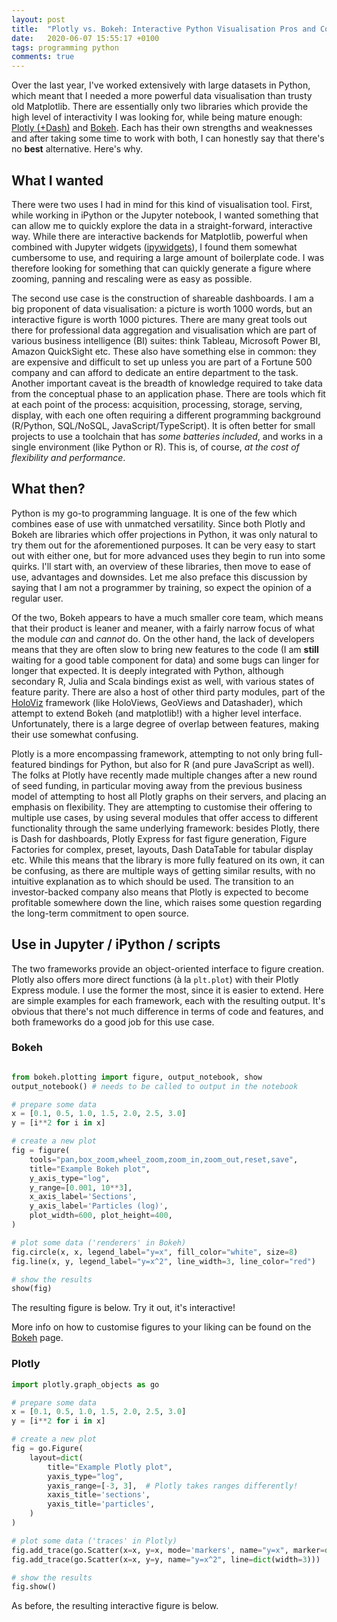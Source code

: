 ```yaml
---
layout: post
title:  "Plotly vs. Bokeh: Interactive Python Visualisation Pros and Cons"
date:   2020-06-07 15:55:17 +0100
tags: programming python
comments: true
---
```


<script src="https://cdn.bokeh.org/bokeh/release/bokeh-2.1.0.min.js" crossorigin="anonymous"></script>
<script type="text/javascript">window.PlotlyConfig = { MathJaxConfig: 'local' };</script>
<script src="https://cdn.plot.ly/plotly-latest.min.js"></script>

Over the last year, I've worked extensively with large datasets in Python, which
meant that I needed a more powerful data visualisation than trusty old
Matplotlib. There are essentially only two libraries which provide the high
level of interactivity I was looking for, while being mature enough:
[Plotly (+Dash)](https://plotly.com/) and [Bokeh](https://docs.bokeh.org/). Each
has their own strengths and weaknesses and after taking some time to work with
both, I can honestly say that there's no **best** alternative. Here's why.

## What I wanted

There were two uses I had in mind for this kind of visualisation tool. First,
while working in iPython or the Jupyter notebook, I wanted something that can
allow me to quickly explore the data in a straight-forward, interactive way.
While there are interactive backends for Matplotlib, powerful when combined with
Jupyter widgets ([ipywidgets](https://ipywidgets.readthedocs.io)), I found them
somewhat cumbersome to use, and requiring a large amount of boilerplate code. I
was therefore looking for something that can quickly generate a figure where
zooming, panning and rescaling were as easy as possible.

The second use case is the construction of shareable dashboards. I am a big
proponent of data visualisation: a picture is worth 1000 words, but an
interactive figure is worth 1000 pictures. There are many great tools out there
for professional data aggregation and visualisation which are part of various
business intelligence (BI) suites: think Tableau, Microsoft Power BI, Amazon
QuickSight etc. These also have something else in common: they are expensive and
difficult to set up unless you are part of a Fortune 500 company and can afford
to dedicate an entire department to the task. Another important caveat is the
breadth of knowledge required to take data from the conceptual phase to an
application phase. There are tools which fit at each point of the process:
acquisition, processing, storage, serving, display, with each one often
requiring a different programming background (R/Python, SQL/NoSQL,
JavaScript/TypeScript). It is often better for small projects to use a toolchain
that has *some batteries included*, and works in a single environment (like
Python or R). This is, of course, *at the cost of flexibility and performance*.

## What then?

Python is my go-to programming language. It is one of the few which combines
ease of use with unmatched versatility. Since both Plotly and Bokeh are
libraries which offer projections in Python, it was only natural to try them out
for the aforementioned purposes. It can be very easy to start out with either
one, but for more advanced uses they begin to run into some quirks. I'll start
with, an overview of these libraries, then move to ease of use, advantages and
downsides. Let me also preface this discussion by saying that I am not a
programmer by training, so expect the opinion of a regular user.

Of the two, Bokeh appears to have a much smaller core team, which means that
their product is leaner and meaner, with a fairly narrow focus of what the
module *can* and *cannot* do. On the other hand, the lack of developers means
that they are often slow to bring new features to the code (I am **still**
waiting for a good table component for data) and some bugs can linger for longer
that expected. It is deeply integrated with Python, although secondary R, Julia
and Scala bindings exist as well, with various states of feature parity. There
are also a host of other third party modules, part of the
[HoloViz](https://holoviz.org) framework (like HoloViews, GeoViews and
Datashader), which attempt to extend Bokeh (and matplotlib!) with a higher level
interface. Unfortunately, there is a large degree of overlap between features,
making their use somewhat confusing.

Plotly is a more encompassing framework, attempting to not only bring
full-featured bindings for Python, but also for R (and pure JavaScript as well).
The folks at Plotly have recently made multiple changes after a new round of
seed funding, in particular moving away from the previous business model of
attempting to host all Plotly graphs on their servers, and placing an emphasis
on flexibility. They are attempting to customise their offering to multiple use
cases, by using several modules that offer access to different functionality
through the same underlying framework: besides Plotly, there is Dash for
dashboards, Plotly Express for fast figure generation, Figure Factories for
complex, preset, layouts, Dash DataTable for tabular display etc. While this
means that the library is more fully featured on its own, it can be confusing,
as there are multiple ways of getting similar results, with no intuitive
explanation as to which should be used. The transition to an investor-backed
company also means that Plotly is expected to become profitable somewhere down
the line, which raises some question regarding the long-term commitment to open
source.

## Use in Jupyter / iPython / scripts

The two frameworks provide an object-oriented interface to figure creation.
Plotly also offers more direct functions (à la ``plt.plot``) with their Plotly
Express module. I use the former the most, since it is easier to extend. Here
are simple examples for each framework, each with the resulting output. It's
obvious that there's not much difference in terms of code and features, and both
frameworks do a good job for this use case.

### Bokeh

``` python

from bokeh.plotting import figure, output_notebook, show
output_notebook() # needs to be called to output in the notebook

# prepare some data
x = [0.1, 0.5, 1.0, 1.5, 2.0, 2.5, 3.0]
y = [i**2 for i in x]

# create a new plot
fig = figure(
    tools="pan,box_zoom,wheel_zoom,zoom_in,zoom_out,reset,save",
    title="Example Bokeh plot",
    y_axis_type="log",
    y_range=[0.001, 10**3],
    x_axis_label='Sections',
    y_axis_label='Particles (log)',
    plot_width=600, plot_height=400,
)

# plot some data ('renderers' in Bokeh)
fig.circle(x, x, legend_label="y=x", fill_color="white", size=8)
fig.line(x, y, legend_label="y=x^2", line_width=3, line_color="red")

# show the results
show(fig)
```
The resulting figure is below. Try it out, it's interactive!
<div class="bk-root" id="214c4dff-6ee2-433f-b262-343c0a732d40" data-root-id="1821"></div>
<script type="text/javascript">
    (function() {
          var fn = function() {
            Bokeh.safely(function() {
              (function(root) {
                function embed_document(root) {
                var docs_json = '{"3106a900-e1d6-4073-a9e1-133abbc2648c":{"roots":{"references":[{"attributes":{"below":[{"id":"1832"}],"center":[{"id":"1835"},{"id":"1839"},{"id":"1867"}],"left":[{"id":"1836"}],"plot_height":400,"renderers":[{"id":"1859"},{"id":"1872"}],"title":{"id":"1822"},"toolbar":{"id":"1848"},"x_range":{"id":"1824"},"x_scale":{"id":"1828"},"y_range":{"id":"1826"},"y_scale":{"id":"1830"}},"id":"1821","subtype":"Figure","type":"Plot"},{"attributes":{},"id":"1830","type":"LogScale"},{"attributes":{},"id":"1840","type":"PanTool"},{"attributes":{"line_alpha":0.1,"line_color":"red","line_width":3,"x":{"field":"x"},"y":{"field":"y"}},"id":"1871","type":"Line"},{"attributes":{"data":{"x":[0.1,0.5,1.0,1.5,2.0,2.5,3.0],"y":[0.1,0.5,1.0,1.5,2.0,2.5,3.0]},"selected":{"id":"1880"},"selection_policy":{"id":"1881"}},"id":"1856","type":"ColumnDataSource"},{"attributes":{},"id":"1862","type":"BasicTickFormatter"},{"attributes":{"line_color":"red","line_width":3,"x":{"field":"x"},"y":{"field":"y"}},"id":"1870","type":"Line"},{"attributes":{},"id":"1843","type":"ZoomInTool"},{"attributes":{"text":"Example Bokeh plot"},"id":"1822","type":"Title"},{"attributes":{},"id":"1942","type":"UnionRenderers"},{"attributes":{},"id":"1842","type":"WheelZoomTool"},{"attributes":{"data_source":{"id":"1869"},"glyph":{"id":"1870"},"hover_glyph":null,"muted_glyph":null,"nonselection_glyph":{"id":"1871"},"selection_glyph":null,"view":{"id":"1873"}},"id":"1872","type":"GlyphRenderer"},{"attributes":{},"id":"1828","type":"LinearScale"},{"attributes":{"overlay":{"id":"1847"}},"id":"1841","type":"BoxZoomTool"},{"attributes":{"label":{"value":"y=x"},"renderers":[{"id":"1859"}]},"id":"1868","type":"LegendItem"},{"attributes":{"fill_alpha":{"value":0.1},"fill_color":{"value":"white"},"line_alpha":{"value":0.1},"line_color":{"value":"#1f77b4"},"size":{"units":"screen","value":8},"x":{"field":"x"},"y":{"field":"y"}},"id":"1858","type":"Circle"},{"attributes":{"end":1000,"start":0.001},"id":"1826","type":"Range1d"},{"attributes":{"source":{"id":"1869"}},"id":"1873","type":"CDSView"},{"attributes":{},"id":"1941","type":"Selection"},{"attributes":{"active_drag":"auto","active_inspect":"auto","active_multi":null,"active_scroll":"auto","active_tap":"auto","tools":[{"id":"1840"},{"id":"1841"},{"id":"1842"},{"id":"1843"},{"id":"1844"},{"id":"1845"},{"id":"1846"}]},"id":"1848","type":"Toolbar"},{"attributes":{},"id":"1833","type":"BasicTicker"},{"attributes":{},"id":"1846","type":"SaveTool"},{"attributes":{"bottom_units":"screen","fill_alpha":0.5,"fill_color":"lightgrey","left_units":"screen","level":"overlay","line_alpha":1.0,"line_color":"black","line_dash":[4,4],"line_width":2,"render_mode":"css","right_units":"screen","top_units":"screen"},"id":"1847","type":"BoxAnnotation"},{"attributes":{"axis":{"id":"1836"},"dimension":1,"ticker":null},"id":"1839","type":"Grid"},{"attributes":{"label":{"value":"y=x^2"},"renderers":[{"id":"1872"}]},"id":"1882","type":"LegendItem"},{"attributes":{"fill_color":{"value":"white"},"line_color":{"value":"#1f77b4"},"size":{"units":"screen","value":8},"x":{"field":"x"},"y":{"field":"y"}},"id":"1857","type":"Circle"},{"attributes":{"axis":{"id":"1832"},"ticker":null},"id":"1835","type":"Grid"},{"attributes":{"axis_label":"Particles (log)","formatter":{"id":"1864"},"ticker":{"id":"1837"}},"id":"1836","type":"LogAxis"},{"attributes":{},"id":"1844","type":"ZoomOutTool"},{"attributes":{},"id":"1880","type":"Selection"},{"attributes":{"data_source":{"id":"1856"},"glyph":{"id":"1857"},"hover_glyph":null,"muted_glyph":null,"nonselection_glyph":{"id":"1858"},"selection_glyph":null,"view":{"id":"1860"}},"id":"1859","type":"GlyphRenderer"},{"attributes":{"data":{"x":[0.1,0.5,1.0,1.5,2.0,2.5,3.0],"y":[0.010000000000000002,0.25,1.0,2.25,4.0,6.25,9.0]},"selected":{"id":"1941"},"selection_policy":{"id":"1942"}},"id":"1869","type":"ColumnDataSource"},{"attributes":{},"id":"1881","type":"UnionRenderers"},{"attributes":{},"id":"1824","type":"DataRange1d"},{"attributes":{},"id":"1845","type":"ResetTool"},{"attributes":{"items":[{"id":"1868"},{"id":"1882"}]},"id":"1867","type":"Legend"},{"attributes":{"axis_label":"Sections","formatter":{"id":"1862"},"ticker":{"id":"1833"}},"id":"1832","type":"LinearAxis"},{"attributes":{"source":{"id":"1856"}},"id":"1860","type":"CDSView"},{"attributes":{"num_minor_ticks":10},"id":"1837","type":"LogTicker"},{"attributes":{"ticker":null},"id":"1864","type":"LogTickFormatter"}],"root_ids":["1821"]},"title":"Bokeh Application","version":"2.0.2"}}';
                var render_items = [{"docid":"3106a900-e1d6-4073-a9e1-133abbc2648c","root_ids":["1821"],"roots":{"1821":"214c4dff-6ee2-433f-b262-343c0a732d40"}}];
                root.Bokeh.embed.embed_items(docs_json, render_items);
                }
                if (root.Bokeh !== undefined) {
                  embed_document(root);
                } else {
                  var attempts = 0;
                  var timer = setInterval(function(root) {
                    if (root.Bokeh !== undefined) {
                      clearInterval(timer);
                      embed_document(root);
                    } else {
                      attempts++;
                      if (attempts > 100) {
                        clearInterval(timer);
                        console.log("Bokeh: ERROR: Unable to run BokehJS code because BokehJS library is missing");
                      }
                    }
                  }, 10, root)
                }
              })(window);
            });
          };
          if (document.readyState != "loading") fn();
          else document.addEventListener("DOMContentLoaded", fn);
        })();
</script>

More info on how to customise figures to your liking can be found on the
[Bokeh](https://docs.bokeh.org/en/latest/docs/user_guide/plotting.html) page.

### Plotly

```python
import plotly.graph_objects as go

# prepare some data
x = [0.1, 0.5, 1.0, 1.5, 2.0, 2.5, 3.0]
y = [i**2 for i in x]

# create a new plot
fig = go.Figure(
    layout=dict(
        title="Example Plotly plot",
        yaxis_type="log",
        yaxis_range=[-3, 3],  # Plotly takes ranges differently!
        xaxis_title='sections',
        yaxis_title='particles',
    )
)

# plot some data ('traces' in Plotly)
fig.add_trace(go.Scatter(x=x, y=x, mode='markers', name="y=x", marker=dict(color='royalblue', size=8)))
fig.add_trace(go.Scatter(x=x, y=y, name="y=x^2", line=dict(width=3)))

# show the results
fig.show()
```
As before, the resulting interactive figure is below.

<div id="66c1cdad-5716-4bd6-8dc6-a27c73f6dd07" class="plotly-graph-div" style="height:100%; width:100%;"></div>
<script type="text/javascript">
    window.PLOTLYENV = window.PLOTLYENV || {};
    if (document.getElementById("66c1cdad-5716-4bd6-8dc6-a27c73f6dd07")) {
        Plotly.newPlot(
            '66c1cdad-5716-4bd6-8dc6-a27c73f6dd07',
            [{ "marker": { "color": "royalblue", "size": 8 }, "mode": "markers", "name": "y=x", "type": "scatter", "x": [0.1, 0.5, 1.0, 1.5, 2.0, 2.5, 3.0], "y": [0.1, 0.5, 1.0, 1.5, 2.0, 2.5, 3.0] }, { "line": { "width": 3 }, "name": "y=x^2", "type": "scatter", "x": [0.1, 0.5, 1.0, 1.5, 2.0, 2.5, 3.0], "y": [0.010000000000000002, 0.25, 1.0, 2.25, 4.0, 6.25, 9.0] }],
            { "template": { "data": { "bar": [{ "error_x": { "color": "#2a3f5f" }, "error_y": { "color": "#2a3f5f" }, "marker": { "line": { "color": "#E5ECF6", "width": 0.5 } }, "type": "bar" }], "barpolar": [{ "marker": { "line": { "color": "#E5ECF6", "width": 0.5 } }, "type": "barpolar" }], "carpet": [{ "aaxis": { "endlinecolor": "#2a3f5f", "gridcolor": "white", "linecolor": "white", "minorgridcolor": "white", "startlinecolor": "#2a3f5f" }, "baxis": { "endlinecolor": "#2a3f5f", "gridcolor": "white", "linecolor": "white", "minorgridcolor": "white", "startlinecolor": "#2a3f5f" }, "type": "carpet" }], "choropleth": [{ "colorbar": { "outlinewidth": 0, "ticks": "" }, "type": "choropleth" }], "contour": [{ "colorbar": { "outlinewidth": 0, "ticks": "" }, "colorscale": [[0.0, "#0d0887"], [0.1111111111111111, "#46039f"], [0.2222222222222222, "#7201a8"], [0.3333333333333333, "#9c179e"], [0.4444444444444444, "#bd3786"], [0.5555555555555556, "#d8576b"], [0.6666666666666666, "#ed7953"], [0.7777777777777778, "#fb9f3a"], [0.8888888888888888, "#fdca26"], [1.0, "#f0f921"]], "type": "contour" }], "contourcarpet": [{ "colorbar": { "outlinewidth": 0, "ticks": "" }, "type": "contourcarpet" }], "heatmap": [{ "colorbar": { "outlinewidth": 0, "ticks": "" }, "colorscale": [[0.0, "#0d0887"], [0.1111111111111111, "#46039f"], [0.2222222222222222, "#7201a8"], [0.3333333333333333, "#9c179e"], [0.4444444444444444, "#bd3786"], [0.5555555555555556, "#d8576b"], [0.6666666666666666, "#ed7953"], [0.7777777777777778, "#fb9f3a"], [0.8888888888888888, "#fdca26"], [1.0, "#f0f921"]], "type": "heatmap" }], "heatmapgl": [{ "colorbar": { "outlinewidth": 0, "ticks": "" }, "colorscale": [[0.0, "#0d0887"], [0.1111111111111111, "#46039f"], [0.2222222222222222, "#7201a8"], [0.3333333333333333, "#9c179e"], [0.4444444444444444, "#bd3786"], [0.5555555555555556, "#d8576b"], [0.6666666666666666, "#ed7953"], [0.7777777777777778, "#fb9f3a"], [0.8888888888888888, "#fdca26"], [1.0, "#f0f921"]], "type": "heatmapgl" }], "histogram": [{ "marker": { "colorbar": { "outlinewidth": 0, "ticks": "" } }, "type": "histogram" }], "histogram2d": [{ "colorbar": { "outlinewidth": 0, "ticks": "" }, "colorscale": [[0.0, "#0d0887"], [0.1111111111111111, "#46039f"], [0.2222222222222222, "#7201a8"], [0.3333333333333333, "#9c179e"], [0.4444444444444444, "#bd3786"], [0.5555555555555556, "#d8576b"], [0.6666666666666666, "#ed7953"], [0.7777777777777778, "#fb9f3a"], [0.8888888888888888, "#fdca26"], [1.0, "#f0f921"]], "type": "histogram2d" }], "histogram2dcontour": [{ "colorbar": { "outlinewidth": 0, "ticks": "" }, "colorscale": [[0.0, "#0d0887"], [0.1111111111111111, "#46039f"], [0.2222222222222222, "#7201a8"], [0.3333333333333333, "#9c179e"], [0.4444444444444444, "#bd3786"], [0.5555555555555556, "#d8576b"], [0.6666666666666666, "#ed7953"], [0.7777777777777778, "#fb9f3a"], [0.8888888888888888, "#fdca26"], [1.0, "#f0f921"]], "type": "histogram2dcontour" }], "mesh3d": [{ "colorbar": { "outlinewidth": 0, "ticks": "" }, "type": "mesh3d" }], "parcoords": [{ "line": { "colorbar": { "outlinewidth": 0, "ticks": "" } }, "type": "parcoords" }], "pie": [{ "automargin": true, "type": "pie" }], "scatter": [{ "marker": { "colorbar": { "outlinewidth": 0, "ticks": "" } }, "type": "scatter" }], "scatter3d": [{ "line": { "colorbar": { "outlinewidth": 0, "ticks": "" } }, "marker": { "colorbar": { "outlinewidth": 0, "ticks": "" } }, "type": "scatter3d" }], "scattercarpet": [{ "marker": { "colorbar": { "outlinewidth": 0, "ticks": "" } }, "type": "scattercarpet" }], "scattergeo": [{ "marker": { "colorbar": { "outlinewidth": 0, "ticks": "" } }, "type": "scattergeo" }], "scattergl": [{ "marker": { "colorbar": { "outlinewidth": 0, "ticks": "" } }, "type": "scattergl" }], "scattermapbox": [{ "marker": { "colorbar": { "outlinewidth": 0, "ticks": "" } }, "type": "scattermapbox" }], "scatterpolar": [{ "marker": { "colorbar": { "outlinewidth": 0, "ticks": "" } }, "type": "scatterpolar" }], "scatterpolargl": [{ "marker": { "colorbar": { "outlinewidth": 0, "ticks": "" } }, "type": "scatterpolargl" }], "scatterternary": [{ "marker": { "colorbar": { "outlinewidth": 0, "ticks": "" } }, "type": "scatterternary" }], "surface": [{ "colorbar": { "outlinewidth": 0, "ticks": "" }, "colorscale": [[0.0, "#0d0887"], [0.1111111111111111, "#46039f"], [0.2222222222222222, "#7201a8"], [0.3333333333333333, "#9c179e"], [0.4444444444444444, "#bd3786"], [0.5555555555555556, "#d8576b"], [0.6666666666666666, "#ed7953"], [0.7777777777777778, "#fb9f3a"], [0.8888888888888888, "#fdca26"], [1.0, "#f0f921"]], "type": "surface" }], "table": [{ "cells": { "fill": { "color": "#EBF0F8" }, "line": { "color": "white" } }, "header": { "fill": { "color": "#C8D4E3" }, "line": { "color": "white" } }, "type": "table" }] }, "layout": { "annotationdefaults": { "arrowcolor": "#2a3f5f", "arrowhead": 0, "arrowwidth": 1 }, "coloraxis": { "colorbar": { "outlinewidth": 0, "ticks": "" } }, "colorscale": { "diverging": [[0, "#8e0152"], [0.1, "#c51b7d"], [0.2, "#de77ae"], [0.3, "#f1b6da"], [0.4, "#fde0ef"], [0.5, "#f7f7f7"], [0.6, "#e6f5d0"], [0.7, "#b8e186"], [0.8, "#7fbc41"], [0.9, "#4d9221"], [1, "#276419"]], "sequential": [[0.0, "#0d0887"], [0.1111111111111111, "#46039f"], [0.2222222222222222, "#7201a8"], [0.3333333333333333, "#9c179e"], [0.4444444444444444, "#bd3786"], [0.5555555555555556, "#d8576b"], [0.6666666666666666, "#ed7953"], [0.7777777777777778, "#fb9f3a"], [0.8888888888888888, "#fdca26"], [1.0, "#f0f921"]], "sequentialminus": [[0.0, "#0d0887"], [0.1111111111111111, "#46039f"], [0.2222222222222222, "#7201a8"], [0.3333333333333333, "#9c179e"], [0.4444444444444444, "#bd3786"], [0.5555555555555556, "#d8576b"], [0.6666666666666666, "#ed7953"], [0.7777777777777778, "#fb9f3a"], [0.8888888888888888, "#fdca26"], [1.0, "#f0f921"]] }, "colorway": ["#636efa", "#EF553B", "#00cc96", "#ab63fa", "#FFA15A", "#19d3f3", "#FF6692", "#B6E880", "#FF97FF", "#FECB52"], "font": { "color": "#2a3f5f" }, "geo": { "bgcolor": "white", "lakecolor": "white", "landcolor": "#E5ECF6", "showlakes": true, "showland": true, "subunitcolor": "white" }, "hoverlabel": { "align": "left" }, "hovermode": "closest", "mapbox": { "style": "light" }, "paper_bgcolor": "white", "plot_bgcolor": "#E5ECF6", "polar": { "angularaxis": { "gridcolor": "white", "linecolor": "white", "ticks": "" }, "bgcolor": "#E5ECF6", "radialaxis": { "gridcolor": "white", "linecolor": "white", "ticks": "" } }, "scene": { "xaxis": { "backgroundcolor": "#E5ECF6", "gridcolor": "white", "gridwidth": 2, "linecolor": "white", "showbackground": true, "ticks": "", "zerolinecolor": "white" }, "yaxis": { "backgroundcolor": "#E5ECF6", "gridcolor": "white", "gridwidth": 2, "linecolor": "white", "showbackground": true, "ticks": "", "zerolinecolor": "white" }, "zaxis": { "backgroundcolor": "#E5ECF6", "gridcolor": "white", "gridwidth": 2, "linecolor": "white", "showbackground": true, "ticks": "", "zerolinecolor": "white" } }, "shapedefaults": { "line": { "color": "#2a3f5f" } }, "ternary": { "aaxis": { "gridcolor": "white", "linecolor": "white", "ticks": "" }, "baxis": { "gridcolor": "white", "linecolor": "white", "ticks": "" }, "bgcolor": "#E5ECF6", "caxis": { "gridcolor": "white", "linecolor": "white", "ticks": "" } }, "title": { "x": 0.05 }, "xaxis": { "automargin": true, "gridcolor": "white", "linecolor": "white", "ticks": "", "title": { "standoff": 15 }, "zerolinecolor": "white", "zerolinewidth": 2 }, "yaxis": { "automargin": true, "gridcolor": "white", "linecolor": "white", "ticks": "", "title": { "standoff": 15 }, "zerolinecolor": "white", "zerolinewidth": 2 } } }, "title": { "text": "Example Plotly plot" }, "xaxis": { "title": { "text": "Sections" } }, "yaxis": { "range": [-3, 3], "title": { "text": "Particles (log)" }, "type": "log" } },
            { "responsive": true }
        )
    };
</script>

More info on how to customise figures to your liking can be found on the
[Plotly](https://plotly.com/python/) page.

## Use as a dashboard

When it comes to using either Bokeh or Plotly in a hosted dashboard, it is
useful to understand some of the *under-the-hood* concepts. Both frameworks are
based on a producer-consumer architecture communicating over JSON. What this
means is that the Python (or R, or Julia...) part of the framework runs on the
server, and generates JSON objects, which are then passed to a JavaScript
library running browser-side. This library, `plotly.js` (a `D3.js` wrapper) or
`bokeh.js` respectively, takes care of displaying the data in the browser. In
most cases, no JS knowledge is necessary in order to use their capabilities.
Bokeh tends to have more layers of abstraction then Plotly between the Python
objects and the underlying data structure, because it *attempts to keep the two
in sync*.

It is also the case that both frameworks integrate with an existing Python-based
web server which takes care of the nitty-gritty networking:
[Flask](https://flask.palletsprojects.com/) for Plotly and
[Tornado](https://www.tornadoweb.org/en/stable/) for Bokeh. Similarly, knowledge
of the inner workings of these servers is not required, unless you plan to
heavily customize the application. It should be noted however that the Bokeh
backend, Tornado, operates over WebSockets. This means that communication
between server and client is done on a continuously connected "pipe", meaning
it's faster, asynchronous and with less overhead, allowing Bokeh apps to be more
feature-rich in terms of interactivity. On the other hand, the Plotly backend,
Flask, is a [WSGI](https://wsgi.readthedocs.io/en/latest/) microframework, which
is configured out of the box to be synchronous. Plotly dashboards can't easily
save intermediary calculations for example.


### Plotly

When it comes to Plotly, the dashboard functionality is handled by the
complementary [Dash library](https://dash.plotly.com/). In the code, a global
`app` object is created, which is then accessed through properties such as
`app.layout` and `app.callback`. Writing apps in Dash is as declarative as
creating figures in Plotly, with the app layout composed by nested dictionaries
which end up resembling HTML in organisation. Interactivity is handled through
annotated callback functions, which specify objects as `Inputs` and `Outputs`
e.g. when a button is pressed (`Input`) a figure output is changed to become
logarithmic (`Output`). The model is easy to understand and to start with.
A basic example takes the form of:

```python
import dash
import dash_core_components as dcc
import dash_html_components as html

# The global app object
app = dash.Dash(__name__)

# The layout, including figures
app.layout = html.Div(children=[
    html.H1(children='Hello'),
    html.Div(id='my-div', children='Your text will go here!'),
    dcc.Input(id='my-id', value='initial value', type='text'),
    dcc.Graph(
        id='example-graph',
        figure={
            'data': [
                {'x': [1, 2, 3], 'y': [4, 1, 2], 'type': 'bar', 'name': 'A'},
                {'x': [1, 2, 3], 'y': [2, 4, 5], 'type': 'bar', 'name': 'B'},
            ],
            'layout': {
                'title': 'Dash Data Visualization'
            }
        }
    )
])

# Callbacks
@app.callback(
    Output(component_id='my-div', component_property='children'),
    [Input(component_id='my-id', component_property='value')]
)
def update_div(input_value):
    return 'You entered "{}"'.format(input_value)

if __name__ == '__main__':
    app.run_server(debug=True)
```

And can be run directly as ``python app.py``.

### Bokeh

The
[Bokeh server](https://docs.bokeh.org/en/latest/docs/user_guide/server.html) is
slightly more difficult to get started with. In Bokeh terminology a similar
global object (a *current document*, or *curdoc*) is created, to which multiple
python *roots* can be added, where each root is a figure or complex layout. To
fully understand the model it helps to know that in the end, an HTML template is
populated with the *roots*, and becomes the *curdoc*. Callbacks are pure Python
functions, and do not have to be specially marked, just attached to specific triggers
such as buttons. A very simple example is as follows:

```python
from random import random

from bokeh.layouts import column
from bokeh.models import Button
from bokeh.plotting import figure, curdoc

# create a plot and style its properties
p = figure()
# add a text renderer to our plot (no data yet)
r = p.text(x=[0, 100], y=[0, 100], text=['start', 'end'])
# store a link to the plot data
ds = r.data_source

# create a callback that will add a number in a random location
def callback():
    new_data = {}
    new_data['x'] = ds.data['x'] + [random()*70 + 15]
    new_data['y'] = ds.data['y'] + [random()*70 + 15]
    new_data['text'] = ds.data['text'] + [str(random())]
    ds.data = new_data

# add a button widget and configure with the call back
button = Button(label="Press Me")
button.on_click(callback)

# put the button and plot in a layout and add to the document
curdoc().add_root(column(button, p))
```

Which should be run with the Bokeh server as ``bokeh serve app.py``.

### Complex dashboards

I've built applications using either Dash or the Bokeh Server. For a working
example of a complex Bokeh application, check out my dashboard exploring
potential gas separation materials from the NIST database
[here](https://separation-explorer.herokuapp.com/), and its
[source](https://github.com/pauliacomi/separation-explorer). For an example of
how to use Plotly to create a dashboard, have a look at
[this overview](https://vortexplorer.herokuapp.com/) of heavy metal albums, as
well as its own [source](https://github.com/pauliacomi/vortexplorer).

## Strengths and weaknesses

### Plot features

For 2D data, both frameworks can deal well with scatter, line, bar and map
charts, as well as many other domain-specific figures. Interactivity is superb,
with simple and intuitive motions to pan, zoom, rescale etc. The ability to
hover over the data to get detailed information is also standard for the two.
One Bokeh-specific feature that it allows for some inherent data
transformations, such as adding jitter to crowded plots, although these can be
implemented in Plotly manually with some data treatment.

On the other hand Bokeh has no inherent 3D graphing functionality, and it is
here where Plotly takes the lead. It can generate complicated 3D scatter and
surface plots that make it invaluable for exploratory tasks like principal
component analysis. Combined with the fact that Plotly has more types of graphs
available out of the box (although they are only useful in very specific
fields), it comes out ahead.

**Winner: Plotly**

### Ease of learning and use

As seen above, generating figures with either library is quite similar. However,
with the recent introduction of
[Plotly Express](https://plotly.com/python/plotly-express/), one-line plotting
with Plotly from a Pandas DataFrame can be as easy and terse as what is offered
by Seaborn.

```python
import plotly.express as px
fig = px.scatter(df, x="sepal_width", y="sepal_length")
fig.show()
```

However, like with Matplotlib, I have found that styling graphs for exactly what
you want with either Bokeh or Plotly can be quite tedious. The fact that the
functions and properties seem to follow per-case naming bases, means that
keeping an open browser tab to the online reference, or repeatedly calling
`help()`, is going to be the norm. What is the, code examples given in either
documentation often use completely different method calls and coding styles,
meaning that the learning curve can be steep. It used to be the case that
documentation for Bokeh was quite incomplete, but recent updates addressed that,
so now it is at a similar level for both libraries.

**Winner: Plotly, but only by a small margin.**

### Data handling

While both libraries can easily take lists, arrays and DataFrames as data, a key
feature of Bokeh comes in the form of a ``ColumnDataSource``, a custom data
storage class which can be considered somewhere between a ``pandas.DataFrame``
and a ``dict``. It can be passed to multiple graphs, which results in a shared
dataset, linked between all visualisations. What is more, data contained within
can be easily appended or patched, making dashboards which rely on very large
datasets much quicker to update. On the other hand, the same ColumnDataSource
forces you to adopt a set format for your data, with equal length columns, and
means that you lose some of the methods of a real DataFrame. However, I found
this to be a small price to pay for the resulting features.

```python
from bokeh.layouts import gridplot
from bokeh.plotting import figure, show
from bokeh.models import ColumnDataSource

source = ColumnDataSource(
    data={
        'x_values': [1, 2, 3, 4, 5],
        'y_values': [6, 7, 2, 3, 6],
        'z_values': [5, 4, 3, 2, 1],
})

f1 = figure()
f1.circle(x='x_values', y='y_values', source=source)
f2 = figure()
f2.line(x='x_values', y='z_values', source=source)

show(gridplot([[f1, f2]]))
```

Plotly is able to similarly take dictionaries, lists and DataFrames, but there
are no easy ways to connect graphs to the same underlying dataset. On the other
hand, it has a deeper integration with DataFrames, allowing syntactic sugar such
as automatic plot generation or data selection.

**Winner: Bokeh**

### Dashboard interactions

The biggest downside of Dash is the handling of user state. As it stands, all
requests are stateless
[by default](https://dash.plotly.com/sharing-data-between-callbacks). If you
have to do an expensive computation, and the user then desires the data to be
changed to a logarithmic format the only options are:

    - to repeat the entire computation
    - store all data in the user's browser, then send it back when a change is required
    - use files or in-memory databases (such as Redis) to cache data

Neither option is both efficient or simple to implement. On the other hand, due
to Tornado's WebSockets, Bokeh allows for constantly-connected sessions and can
be easily used for multiple back and forth interactions.

**Winner: Bokeh**

### Server, widgets and integrations

Several components are provided by both frameworks by default to make
interactions simple to implement such as buttons, sliders, radio buttons,
dropdowns, text input, tables and much more. The Plotly components tend to be
slightly more refined out of the box, but both do the job just fine.

Plotly benefits by an extensive debug layer on both the browser and Python side,
which attempts to provide verbose details if something goes wrong and reload the
application on any code change. I found this to be a mixed bag, as it can be
equally helpful and annoying. Your mileage may vary.

Finally, both servers allow for the option to override the default HTML, CSS and
JS that is loaded in the final application, making it possible to use standard
web components and cohesively theme your app. I found that HTML templates were
easier to specify with Bokeh, being part of the dashboard folder structure.
However, since the layout capabilities are much more advanced in Plotly/Dash,
it's less likely to be needed.

**Winner: Both**

## Conclusion

As we've seen, both Plotly and Bokeh can be powerful tools in their own right,
although they come with their own quirks and challenges. If I want something
quick to use in the Jupyter notebook, I would reach to the new Plotly Express
framework. For the construction of a complex dashboard, necessitating observing
the same underlying data set, perhaps with some lengthy calculations thrown in
that need to conserve user state, Bokeh is the likelier choice.



